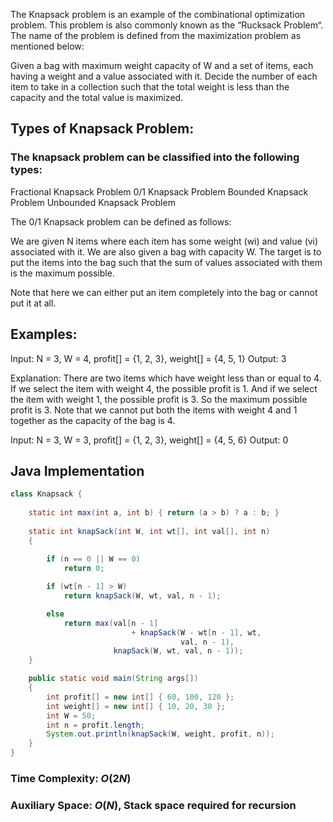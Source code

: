 The Knapsack problem is an example of the combinational optimization problem. This problem is also commonly known as the “Rucksack Problem“. The name of the problem is defined from the maximization problem as mentioned below:

Given a bag with maximum weight capacity of W and a set of items, each having a weight and a value associated with it. Decide the number of each item to take in a collection such that the total weight is less than the capacity and the total value is maximized.

## Types of Knapsack Problem:

### The knapsack problem can be classified into the following types:

Fractional Knapsack Problem
0/1 Knapsack Problem
Bounded Knapsack Problem
Unbounded Knapsack Problem

The 0/1 Knapsack problem can be defined as follows:

We are given N items where each item has some weight (wi) and value (vi) associated with it. We are also given a bag with capacity W. The target is to put the items into the bag such that the sum of values associated with them is the maximum possible.

Note that here we can either put an item completely into the bag or cannot put it at all.

## Examples:

Input: N = 3, W = 4, profit[] = {1, 2, 3}, weight[] = {4, 5, 1}
Output: 3

Explanation: There are two items which have weight less than or equal to 4. If we select the item with weight 4, the possible profit is 1. And if we select the item with weight 1, the possible profit is 3. So the maximum possible profit is 3. Note that we cannot put both the items with weight 4 and 1 together as the capacity of the bag is 4.

Input: N = 3, W = 3, profit[] = {1, 2, 3}, weight[] = {4, 5, 6}
Output: 0

## Java Implementation

```java
class Knapsack {
    
    static int max(int a, int b) { return (a > b) ? a : b; }
   
    static int knapSack(int W, int wt[], int val[], int n)
    {
       
        if (n == 0 || W == 0)
            return 0;

        if (wt[n - 1] > W)
            return knapSack(W, wt, val, n - 1);

        else
            return max(val[n - 1]
                           + knapSack(W - wt[n - 1], wt,
                                      val, n - 1),
                       knapSack(W, wt, val, n - 1));
    }

    public static void main(String args[])
    {
        int profit[] = new int[] { 60, 100, 120 };
        int weight[] = new int[] { 10, 20, 30 };
        int W = 50;
        int n = profit.length;
        System.out.println(knapSack(W, weight, profit, n));
    }
}
```

### Time Complexity: $O(2N)$
### Auxiliary Space: $O(N)$, Stack space required for recursion
